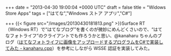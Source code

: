 
+++
date = "2013-04-30 19:00:04 +0000 UTC"
draft = false
title = "Widows Store Apps"
tags = ["はてな","Windows ストア アプリ","C#"]

+++
{{< figure src="/images/20130430181813.png"  >}}Surface RT（Windows RT）で“はてなブログ”を書くのが微妙にめんどくさいので、“はてなフォトライフ”のクライアントでも作ろうかと思い、@kanaharu ちゃんのブログ（<a href="http://cpp.kanaharu.com/entry/2013/01/06/133209">はてなフォトライフに画像をアップロードするプログラムをC#で実装してみた - kanaharu.cpp</a>）を参考にしながら WSSE 認証を実装してみた。


